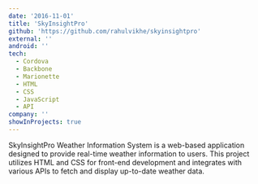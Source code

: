 ```yaml
---
date: '2016-11-01'
title: 'SkyInsightPro'
github: 'https://github.com/rahulvikhe/skyinsightpro'
external: ''
android: ''
tech:
  - Cordova
  - Backbone
  - Marionette
  - HTML
  - CSS
  - JavaScript
  - API
company: ''
showInProjects: true
---
```


SkyInsightPro Weather Information System is a web-based application designed to provide real-time weather information to users. This project utilizes HTML and CSS for front-end development and integrates with various APIs to fetch and display up-to-date weather data.
